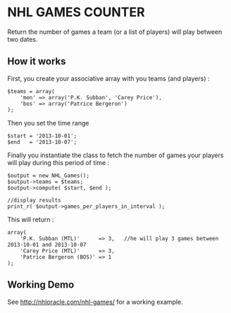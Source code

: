 # NHL GAMES COUNTER #

Return the number of games a team (or a list of players) will play between two dates.

## How it works ##

First, you create your associative array with you teams (and players) :

	$teams = array(
		'mon' => array('P.K. Subban', 'Carey Price'),
		'bos' => array('Patrice Bergeron')
	);

Then you set the time range

	$start = '2013-10-01';
	$end   = '2013-10-07';

Finally you instantiate the class to fetch the number of games your players will play during this period of time :

	$output = new NHL_Games();
	$output->teams = $teams;
	$output->compute( $start, $end );

	//display results
	print_r( $output->games_per_players_in_interval );

This will return :

	array(
		'P.K. Subban (MTL)'      => 3,   //he will play 3 games between 2013-10-01 and 2013-10-07
		'Carey Price (MTL)'      => 3,
		'Patrice Bergeron (BOS)' => 1
	);

## Working Demo ##

See http://nhloracle.com/nhl-games/ for a working example.